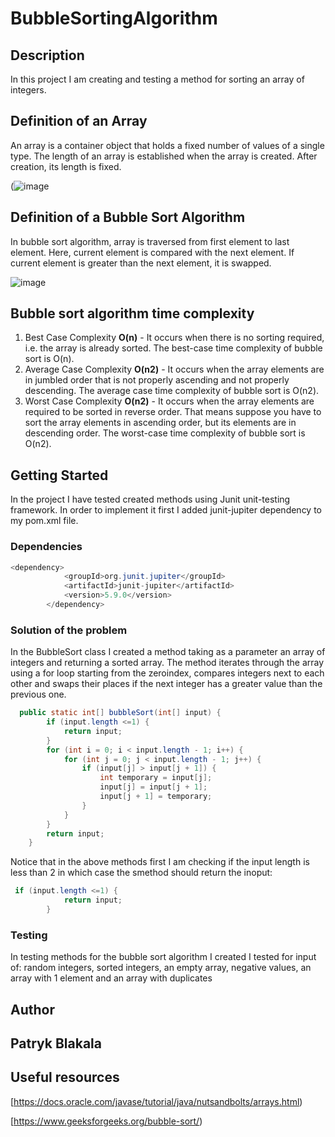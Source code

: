 # BubbleSortingAlgorithm
## Description

In this project I am creating and testing a method for sorting an array of integers.

## Definition of an Array

An array is a container object that holds a fixed number of values of a single type. The length of an array is established when the array is created. After creation, its length is fixed.

(![image](https://user-images.githubusercontent.com/22456028/204130184-63de226c-b71c-4850-8ffd-adbb34f0c1b0.png)


## Definition of a Bubble Sort Algorithm

In bubble sort algorithm, array is traversed from first element to last element. Here, current element is compared with the next element. If current element is greater than the next element, it is swapped.

![image](https://user-images.githubusercontent.com/22456028/204130688-7d38018a-c90b-4fb0-b22b-ec888e20f78d.png)

## Bubble sort algorithm time complexity

1. Best Case Complexity **O(n)** - It occurs when there is no sorting required, i.e. the array is already sorted. The best-case time complexity of bubble sort is O(n).
2. Average Case Complexity **O(n2)** - It occurs when the array elements are in jumbled order that is not properly ascending and not properly descending. The average case time complexity of bubble sort is O(n2).
3. Worst Case Complexity 	**O(n2)** - It occurs when the array elements are required to be sorted in reverse order. That means suppose you have to sort the array elements in ascending order, but its elements are in descending order. The worst-case time complexity of bubble sort is O(n2).



## Getting Started

In the project I have tested created methods using Junit unit-testing framework. In order to implement it first I added junit-jupiter dependency to my pom.xml file.

### Dependencies

```java
<dependency>
            <groupId>org.junit.jupiter</groupId>
            <artifactId>junit-jupiter</artifactId>
            <version>5.9.0</version>
        </dependency>
```

### Solution of the problem

In the BubbleSort class I created a method taking as a parameter an array of integers and returning a sorted array.
The method iterates through the array using a for loop starting from the zeroindex, compares integers next to each other and swaps their places if the next integer has a greater value than the previous one.

```java
  public static int[] bubbleSort(int[] input) {
        if (input.length <=1) {
            return input;
        }
        for (int i = 0; i < input.length - 1; i++) {
            for (int j = 0; j < input.length - 1; j++) {
                if (input[j] > input[j + 1]) {
                    int temporary = input[j];
                    input[j] = input[j + 1];
                    input[j + 1] = temporary;
                }
            }
        }
        return input;
    }

```
Notice that in the above methods first I am checking if the input length is less than 2 in which case the smethod should return the inoput:
```java
 if (input.length <=1) {
            return input;
        }
```
### Testing

In testing methods for the bubble sort algorithm I created I tested for input of: random integers, sorted integers, an empty array, negative values, an array with 1 element and an array with duplicates

## Author

## Patryk Blakala 

## Useful resources

[https://docs.oracle.com/javase/tutorial/java/nutsandbolts/arrays.html)

[https://www.geeksforgeeks.org/bubble-sort/)


